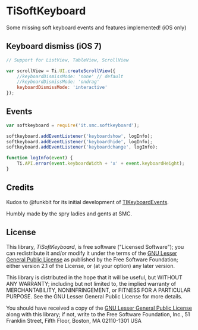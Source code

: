 TiSoftKeyboard
==========

Some missing soft keyboard events and features implemented! (iOS only)

Keyboard dismiss (iOS 7)
--------------------------

```js
// Support for ListView, TableView, ScrollView

var scrollView = Ti.UI.createScrollView({
	//keyboardDismissMode: 'none' // default
	//keyboardDismissMode: 'ondrag'
	keyboardDismissMode: 'interactive'
});
```

Events
------

```js
var softkeyboard = require('it.smc.softkeyboard');

softkeyboard.addEventListener('keyboardshow', logInfo);
softkeyboard.addEventListener('keyboardhide', logInfo);
softkeyboard.addEventListener('keyboardchange', logInfo);

function logInfo(event) {
	Ti.API.error(event.keyboardWidth + 'x' + event.keyboardHeight);
}
```

Credits
-------

Kudos to @funkbit for its initial development of [TIKeyboardEvents](https://github.com/funkbit/TIKeyboardEvents).

Humbly made by the spry ladies and gents at SMC.

License
-------

This library, *TiSoftKeyboard*, is free software ("Licensed Software"); you can
redistribute it and/or modify it under the terms of the [GNU Lesser General
Public License](http://www.gnu.org/licenses/lgpl-2.1.html) as published by the
Free Software Foundation; either version 2.1 of the License, or (at your
option) any later version.

This library is distributed in the hope that it will be useful, but WITHOUT ANY
WARRANTY; including but not limited to, the implied warranty of MERCHANTABILITY,
NONINFRINGEMENT, or FITNESS FOR A PARTICULAR PURPOSE. See the GNU Lesser General
Public License for more details.

You should have received a copy of the [GNU Lesser General Public
License](http://www.gnu.org/licenses/lgpl-2.1.html) along with this library; if
not, write to the Free Software Foundation, Inc., 51 Franklin Street, Fifth
Floor, Boston, MA 02110-1301 USA
